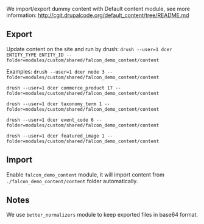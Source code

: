 We import/export dummy content with Default content module, 
see more information: http://cgit.drupalcode.org/default_content/tree/README.md

## Export
Update content on the site and run by drush:
`drush --user=1 dcer ENTITY_TYPE ENTITY_ID --folder=modules/custom/shared/falcon_demo_content/content`

Examples:
`drush --user=1 dcer node 3 --folder=modules/custom/shared/falcon_demo_content/content`

`drush --user=1 dcer commerce_product 17 --folder=modules/custom/shared/falcon_demo_content/content`

`drush --user=1 dcer taxonomy_term 1 --folder=modules/custom/shared/falcon_demo_content/content`

`drush --user=1 dcer event_code 6 --folder=modules/custom/shared/falcon_demo_content/content`

`drush --user=1 dcer featured_image 1 --folder=modules/custom/shared/falcon_demo_content/content`

## Import
Enable `falcon_demo_content` module, it will import content from `./falcon_demo_content/content` folder automatically.

## Notes
We use `better_normalizers` module to keep exported files in base64 format.